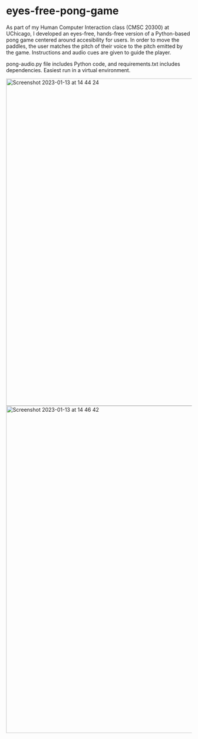 # eyes-free-pong-game

As part of my Human Computer Interaction class (CMSC 20300) at UChicago, I developed an eyes-free, hands-free version of a Python-based pong game centered around accesibility for users. 
In order to move the paddles, the user matches the pitch of their voice to the pitch emitted by the game. Instructions and audio cues 
are given to guide the player.

pong-audio.py file includes Python code, and requirements.txt includes dependencies. Easiest run in a virtual environment.


<img width="885" alt="Screenshot 2023-01-13 at 14 44 24" src="https://user-images.githubusercontent.com/116524510/212416200-953652e5-66ef-4ca7-ad69-8308926c28ed.png">

<img width="885" alt="Screenshot 2023-01-13 at 14 46 42" src="https://user-images.githubusercontent.com/116524510/212416199-aee3ecb7-d0cf-48cd-a372-b5181099be7e.png">
